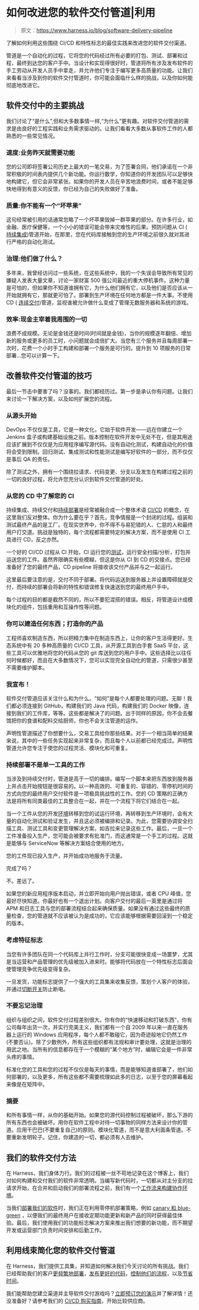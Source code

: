 # 如何改进您的软件交付管道|利用

> 原文：<https://www.harness.io/blog/software-delivery-pipeline>

了解如何利用这些围绕 CI/CD 和特性标志的最佳实践来改进您的软件交付渠道。

管道是一个自动化的过程，它将您的代码经过所有必要的打包、测试、部署和过程，最终到达您的客户手中。当设计和实现得很好时，管道将所有涉及发布软件的手工劳动从开发人员手中拿走，并允许他们专注于编写更多高质量的功能。让我们来看看当涉及到你的软件交付管道时，你可能会面临什么样的挑战，以及你如何能彻底地改进它。

## 软件交付中的主要挑战

我们讨论了“是什么”,但和大多数事情一样,“为什么”更有趣。对软件交付管道的需求是由良好的工程实践和业务需求驱动的。让我们看看大多数从事软件工作的人都熟悉的一些常见情况。

### 速度:业务昨天就需要功能

您的公司即将签署公司历史上最大的一笔交易，为了签署合同，他们承诺在一个非常积极的时间表内提供几个新功能。你运行数学，你知道你的开发团队可以足够快地构建它，但它会非常紧张。如果你的开发人员在辛苦地浪费时间，或者不能足够快地得到有意义的反馈，你已经为自己的失败做好了准备。

### 质量:你不能有一个“坏苹果”

这句经常被引用的话通常忽略了一个坏苹果毁掉一群苹果的部分。在许多行业，如金融、医疗保健等，一个小小的错误可能会带来灾难性的后果。预防问题从 CI ( [持续集成](https://harness.io/blog/what-is-continuous-integration/))管道开始，在那里，您在代码库接触到您的生产环境之前很久就对其进行严格的自动化测试。

### 治理:他们做了什么？

多年来，我曾经访问过一些系统，在这些系统中，我的一个失误会导致所有常见的嫌疑人发表大量文章，讨论一家财富 500 强公司最近的重大停机事件。这种力量是可怕的，但如果你不知道谁拥有它，为什么他们拥有它，以及他们是否应该从一开始就拥有它，那就更可怕了。部署到生产环境在任何地方都是一件大事。不使用 CD ( [连续交付](https://harness.io/blog/what-is-continuous-delivery/))管道，监视谁被允许做什么变成了管理无数服务器和系统的游戏。

### 效率:现金主宰着我周围的一切

浪费不成规模。无论是金钱还是时间(时间就是金钱)，当你的规模逐年翻倍、增加新的服务或更多的员工时，小问题就会成倍扩大。当您有三个服务并且每周部署一次时，花费一个小时手工构建和部署一个服务是可行的。提升到 10 项服务的日常部署…您可以计算一下。

## 改善软件交付管道的技巧

最后一节击中要害了吗？没事的。我们都经历过。第一步是承认你有问题。让我们来讨论一下解决方案，以及如何扩展您的流程。

### 从源头开始

DevOps 不仅仅是工具，它是一种文化，它始于软件开发——远在你建立一个 Jenkins 盒子或构建基础设施之前。版本控制在软件开发中无处不在，但是其用途应该扩展到不仅仅是为应用程序编写源代码。没有自动化测试，构建自动化的价值将会受到限制。回归测试、集成测试和性能测试是编写好软件的一部分，而不仅仅是事后 QA 的责任。

除了测试之外，拥有一个围绕拉请求、代码变更、分支以及发生在构建过程之前的一切的良好过程，将允许您充分认识到软件交付管道的好处。

### 从您的 CD 中了解您的 CI

持续集成、持续交付和[持续部署](https://harness.io/blog/continuous-delivery-vs-continuous-deployment/)是经常被融合成一个整体术语 [CI/CD](https://harness.io/blog/what-is-ci-cd/) 的概念，在这里我们反对整体。你为什么要在乎？首先，竞争情报是一个封闭的过程。组装和测试最终产品的是工厂。在现实世界中，你不得不与易犯错的人、仁慈的人和最终用户打交道。挑战是独特的，每个流程都需要特定的解决方案，而不是使用 CI 工具进行 CD，反之亦然。

一个好的 CI/CD 过程从 CI 开始，CI 运行您的[测试](https://harness.io/blog/continuous-integration-testing/)，运行安全扫描/分析，打包并运送您的工件。虽然界限确实有些模糊，但这是你从 CI 到 CD 的交接点。您已经准备好了您的最终产品，CD pipeline 将接收该交付产品并与之一起运行。

这里最后要注意的是，交付不同于部署。将代码运送到服务器上并设置障碍就是交付，而持续的部署会将新的特性和错误修复快速送到您的最终用户手中。

每个过程的目的都是截然不同的，所以不要犯混搭的错误。相反，将管道设计成模块化的组件，包括重用和互操作性等问题。

### 你可以建造任何东西；打造你的产品

工程师喜欢制造东西，所以把精力集中在制造东西上，让你的客户生活得更好。生态系统中有 20 多种高质量的 CI/CD 工具，从开源工具到白手套 SaaS 平台，这些工具可以优雅地将您的代码从您的 git 库送到您的用户手中。这些选择比以往任何时候都好，而且在大多数情况下，您可以实现完全自动化的管道，只需很少甚至不需要维护脚本。

### 我宣布！

软件交付管道应该关注什么和为什么。“如何”是每个人都要处理的问题。无聊！我们都必须连接到 GitHub，构建我们的 Java 代码，构建我们的 Docker 映像，连接到我们的工件库，等等。这些都是解决了的问题。出于同样的原因，你不会去餐馆把你的食谱和配料交给厨师，你也不会关注管道的运作。

声明性管道描述了你想要什么，交易工具给你那些结果。对于一个相当简单的结果来说，其中的一些任务实现起来非常复杂，而且每个人以前都已经完成过。声明性管道允许您专注于使您的过程灵活、模块化和可重复。

### 持续部署不是单一工具的工作

当涉及到持续交付时，管道是高于一切的编排。编写一个脚本来把东西放到服务器上并点击开始按钮是很容易的。以一种高效的、可重复的、容错的、零停机时间的方式向您的最终用户交付软件是一项极具挑战性的工作。您的 CD 策略的正确方法是将所有同类最佳的工具整合在一起，并在一个流程下将它们结合在一起。

当一个工件从您的开发[环境](https://harness.io/blog/deployment-environments/)转移到您的试运行环境，再转移到生产环境时，会有大量的自动化测试和验证发生，并且这必须被编排和记录。为此，您需要协调安全扫描工具、测试工具和变更管理解决方案，如吉拉来记录这些工作。最后，一旦一个工件准备投入生产，您可能会被要求有批准门，而这通常是一个手工的过程。这就是能够与 ServiceNow 等解决方案结合使用的地方。

您的工件现已投入生产，并开始成功地服务于流量。

完成了吗？

不。差远了。

如果您的新应用程序版本启动，并立即开始向用户抛出错误，或者 CPU 峰值，您最好尽快知道。你最好也有一个退出计划。向客户交付的最后一英里是通过将 APM 和日志工具与您的部署流程结合起来确保质量。如果没有通过这些最终的质量检查，您的管道就不应该被认为是成功的，它应该能够根据需要回滚到一个稳定的版本。

### 考虑特征标志

当您有许多团队在同一个代码库上并行工作时，分支可能很快变成一场噩梦，尤其是当运营和产品管理的优先级被加入进来时。能够将代码放在一个特性标志后面会使管理竞争优先级变得复杂。

一旦发货，功能标志提供了一个强大的工具集来收集反馈，策划个人客户的体验，并通过[切断开关](https://harness.io/blog/kill-switches/)防止断电。

### 不要忘记治理

组织与组织之间，软件交付过程差别很大。你有你的“快速移动和打破东西”，你有公司每年出货一次，并实行完美主义，我们都有一个自 2009 年以来一直在服务器上运行的 Windows 应用程序，每个人都不敢碰它，因为奇迹般地它仍然工作(不要否认)。除了少数例外，所有这些组织都有法规和审计要处理，这就是治理的用武之地。当所有的信息都存在于一个模糊的“某个地方”时，编辑它会是一件非常头疼的事情。

标准化您的工具和您的过程不仅仅是每天的事情，而是能够知道谁部署了，他们如何部署的，以及更多，所有这些都不需要梳理如此多的日志，以至于您的屏幕看起来像是在矩阵中。

### 摘要

和所有事情一样，从你的基础开始。如果您的源代码控制过程被破坏，那么下游的所有东西也会被破坏。用你在软件工程中对待一切事物的同样方法来设计你的管道。应用干巴巴(不要重复自己)的原则。模块化管道，而不是意大利面条管道。不要重新发明轮子。记住，你建造的一切，都必须有人去维护。

## 我们的软件交付方法

在 Harness，我们身体力行。我们的过程被一丝不苟地记录在这个博客上，我们对如何构建和交付我们的软件非常透明。当编写新代码时，一切都从对主分支的拉请求开始，在合并和启动我们的部署流程之前，我们有一个[工作流来构建协作环境](https://harness.io/blog/pull-request-driven-development/)。

当我们[部署我们的软件](https://harness.io/blog/harness-uses-harness-cd/)时，我们正在利用零停机部署策略，例如 [canary 和 blue-green](https://harness.io/blog/blue-green-canary-deployment-strategies/) ，以便我们的最终用户在接收定期功能更新和新产品的同时获得最佳体验。最后，我们使用我们的功能标志解决方案来推出我们想要的新功能，而不期望开发或运营部门负责时间安排和后勤工作。

## 利用线束简化您的软件交付管道

在 Harness，我们提供工具集，并知道如何解决我们今天讨论的所有挑战。我们已经帮助我们的客户[更频繁地部署](https://harness.io/customers/case-studies/increasing-deployment-velocity-7-x/)，[发布更好的代码](https://harness.io/customers/case-studies/remove-outage-risk/)，[控制他们的流程](https://harness.io/customers/case-studies/governance-and-pipeline-management/)，以及[节省时间](https://harness.io/customers/case-studies/metrikus-commit-to-prod-time/)。

我们能帮助您建立渠道并主导软件交付游戏吗？[立即预订您的演示](https://harness.io/demo/)并了解详情！还没准备好？请参考我们的 [CI/CD 购买指南](https://harness.io/learn/ebooks/buyers-guide-for-ci-cd-ebook/)，开始比较供应商。